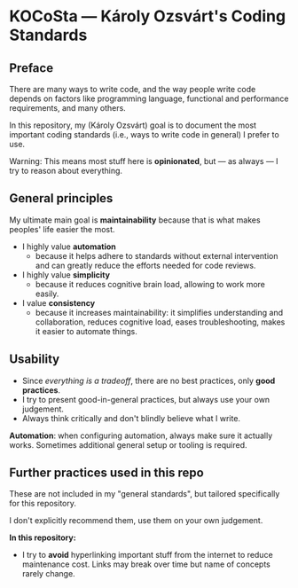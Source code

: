 # KOCoSta — Károly Ozsvárt's Coding Standards

## Preface

There are many ways to write code, and the way people write code depends on factors like programming language, functional and performance requirements, and many others.

In this repository, my (Károly Ozsvárt) goal is to document the most important coding standards (i.e., ways to write code in general) I prefer to use.

Warning: This means most stuff here is **opinionated**, but — as always — I try to reason about everything.

## General principles

My ultimate main goal is **maintainability** because that is what makes peoples' life easier the most.

- I highly value **automation**
  - because it helps adhere to standards without external intervention and can greatly reduce the efforts needed for code reviews.  
- I highly value **simplicity**
  - because it reduces cognitive brain load, allowing to work more easily.
- I value **consistency**
  - because it increases maintainability: it simplifies understanding and collaboration, reduces cognitive load, eases troubleshooting, makes it easier to automate things.

## Usability

- Since _everything is a tradeoff_, there are no best practices, only **good practices**.
- I try to present good-in-general practices, but always use your own judgement.
- Always think critically and don't blindly believe what I write.

**Automation**: when configuring automation, always make sure it actually works. Sometimes additional general setup or tooling is required.

## Further practices used in this repo

These are not included in my "general standards", but tailored specifically for this repository.

I don't explicitly recommend them, use them on your own judgement.

**In this repository:**

- I try to **avoid** hyperlinking important stuff from the internet to reduce maintenance cost. Links may break over time but name of concepts rarely change.
